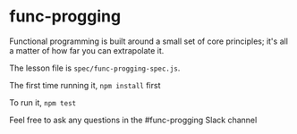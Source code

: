 # func-progging

Functional programming is built around a small set of core principles; it's all a matter of how far you can extrapolate it.

The lesson file is `spec/func-progging-spec.js`.

The first time running it, `npm install` first

To run it, `npm test`

Feel free to ask any questions in the #func-progging Slack channel
